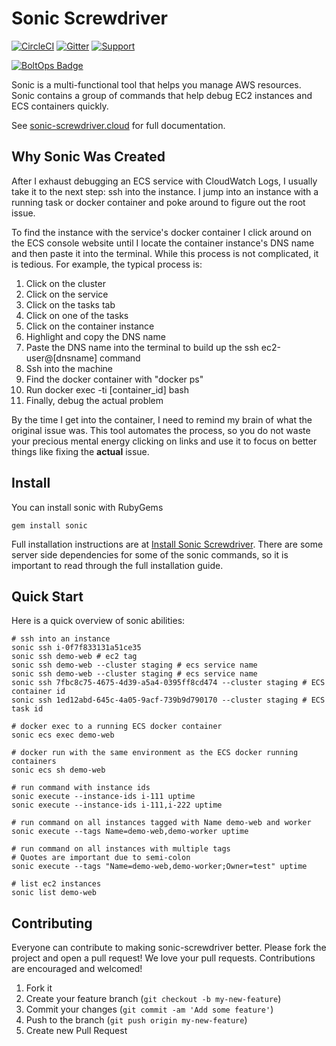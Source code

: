 # Sonic Screwdriver

[![CircleCI](https://circleci.com/gh/boltopslabs/sonic.svg?style=svg)](https://circleci.com/gh/boltopslabs/sonic)
[![Gitter](https://badges.gitter.im/boltopslabs/sonic.svg)](https://gitter.im/boltopslabs/sonic?utm_source=badge&utm_medium=badge&utm_campaign=pr-badge)
[![Support](https://img.shields.io/badge/get-support-blue.svg)](https://boltops.com?utm_source=badge&utm_medium=badge&utm_campaign=sonic)

[![BoltOps Badge](https://img.boltops.com/boltops/badges/boltops-badge.png)](https://www.boltops.com)

Sonic is a multi-functional tool that helps you manage AWS resources. Sonic contains a group of commands that help debug EC2 instances and ECS containers quickly.

See [sonic-screwdriver.cloud](http://sonic-screwdriver.cloud) for full documentation.

## Why Sonic Was Created

After I exhaust debugging an ECS service with CloudWatch Logs, I usually take it to the next step: ssh into the instance. I jump into an instance with a running task or docker container and poke around to figure out the root issue.

To find the instance with the service's docker container I click around on the ECS console website until I locate the container instance's DNS name and then paste it into the terminal. While this process is not complicated, it is tedious.  For example, the typical process is:

1. Click on the cluster
2. Click on the service
3. Click on the tasks tab
4. Click on one of the tasks
5. Click on the container instance
6. Highlight and copy the DNS name
7. Paste the DNS name into the terminal to build up the ssh ec2-user@[dnsname] command
8. Ssh into the machine
9. Find the docker container with "docker ps"
10. Run docker exec -ti [container_id] bash
11. Finally, debug the actual problem

By the time I get into the container, I need to remind my brain of what the original issue was.  This tool automates the process, so you do not waste your precious mental energy clicking on links and use it to focus on better things like fixing the **actual** issue.

## Install

You can install sonic with RubyGems

    gem install sonic

Full installation instructions are at [Install Sonic Screwdriver](http://sonic-screwdriver.cloud/docs/install/).  There are some server side dependencies for some of the sonic commands, so it is important to read through the full installation guide.

## Quick Start

Here is a quick overview of sonic abilities:

    # ssh into an instance
    sonic ssh i-0f7f833131a51ce35
    sonic ssh demo-web # ec2 tag
    sonic ssh demo-web --cluster staging # ecs service name
    sonic ssh demo-web --cluster staging # ecs service name
    sonic ssh 7fbc8c75-4675-4d39-a5a4-0395ff8cd474 --cluster staging # ECS container id
    sonic ssh 1ed12abd-645c-4a05-9acf-739b9d790170 --cluster staging # ECS task id

    # docker exec to a running ECS docker container
    sonic ecs exec demo-web

    # docker run with the same environment as the ECS docker running containers
    sonic ecs sh demo-web

    # run command with instance ids
    sonic execute --instance-ids i-111 uptime
    sonic execute --instance-ids i-111,i-222 uptime

    # run command on all instances tagged with Name demo-web and worker
    sonic execute --tags Name=demo-web,demo-worker uptime

    # run command on all instances with multiple tags
    # Quotes are important due to semi-colon
    sonic execute --tags "Name=demo-web,demo-worker;Owner=test" uptime

    # list ec2 instances
    sonic list demo-web

## Contributing

Everyone can contribute to making sonic-screwdriver better.  Please fork the project and open a pull request! We love your pull requests. Contributions are encouraged and welcomed!

1. Fork it
2. Create your feature branch (`git checkout -b my-new-feature`)
3. Commit your changes (`git commit -am 'Add some feature'`)
4. Push to the branch (`git push origin my-new-feature`)
5. Create new Pull Request
